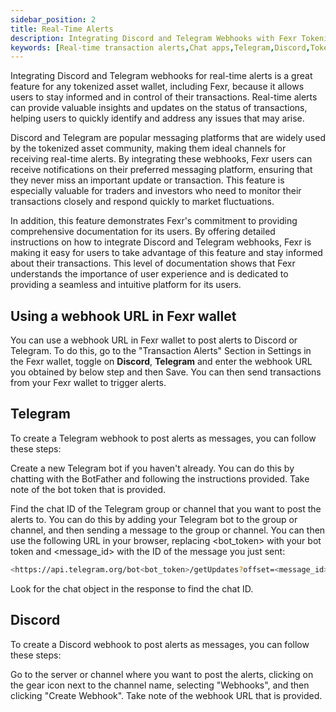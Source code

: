 ```yaml
---
sidebar_position: 2
title: Real-Time Alerts
description: Integrating Discord and Telegram Webhooks with Fexr Tokenized Asset Wallet.
keywords: [Real-time transaction alerts,Chat apps,Telegram,Discord,Tokenized Assets,Digital assets,Portfolio,Market movements,Informed decisions,Buying,Selling,Holding,Community,Engaging experience,Success]
---
```


Integrating Discord and Telegram webhooks for real-time alerts is a great feature for any tokenized asset wallet, including Fexr, because it allows users to stay informed and in control of their transactions. Real-time alerts can provide valuable insights and updates on the status of transactions, helping users to quickly identify and address any issues that may arise.

Discord and Telegram are popular messaging platforms that are widely used by the tokenized asset community, making them ideal channels for receiving real-time alerts. By integrating these webhooks, Fexr users can receive notifications on their preferred messaging platform, ensuring that they never miss an important update or transaction. This feature is especially valuable for traders and investors who need to monitor their transactions closely and respond quickly to market fluctuations.

In addition, this feature demonstrates Fexr's commitment to providing comprehensive documentation for its users. By offering detailed instructions on how to integrate Discord and Telegram webhooks, Fexr is making it easy for users to take advantage of this feature and stay informed about their transactions. This level of documentation shows that Fexr understands the importance of user experience and is dedicated to providing a seamless and intuitive platform for its users.

## Using a webhook URL in Fexr wallet

You can use a webhook URL in Fexr wallet to post alerts to Discord or Telegram. To do this, go to the "Transaction Alerts" Section in Settings in the Fexr wallet, toggle on **Discord**, **Telegram** and enter the webhook URL you obtained by below step and then Save. You can then send transactions from your Fexr wallet to trigger alerts.

## Telegram

To create a Telegram webhook to post alerts as messages, you can follow these steps:

Create a new Telegram bot if you haven't already. You can do this by chatting with the BotFather and following the instructions provided. Take note of the bot token that is provided.

Find the chat ID of the Telegram group or channel that you want to post the alerts to. You can do this by adding your Telegram bot to the group or channel, and then sending a message to the group or channel. You can then use the following URL in your browser, replacing <bot_token> with your bot token and <message_id> with the ID of the message you just sent:

```bash
<https://api.telegram.org/bot<bot_token>/getUpdates?offset=<message_id>>
```

Look for the chat object in the response to find the chat ID.

## Discord

To create a Discord webhook to post alerts as messages, you can follow these steps:

Go to the server or channel where you want to post the alerts, clicking on the gear icon next to the channel name, selecting "Webhooks", and then clicking "Create Webhook". Take note of the webhook URL that is provided.
